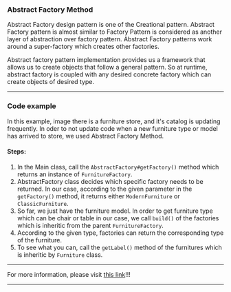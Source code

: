 ### Abstract Factory Method
Abstract Factory design pattern is one of the Creational pattern. Abstract Factory pattern is almost similar to Factory Pattern is considered as another layer of abstraction over factory pattern. Abstract Factory patterns work around a super-factory which creates other factories.

Abstract factory pattern implementation provides us a framework that allows us to create objects that follow a general pattern. So at runtime, abstract factory is coupled with any desired concrete factory which can create objects of desired type.
___
### Code example 

In this example, image there is a furniture store, and it's catalog is updating frequently. 
In oder to not update code when a new furniture type or model has arrived to store, we used Abstract Factory Method.


#### Steps: 
1. In the Main class, call the ```AbstractFactory#getFactory()``` method which returns an instance of ```FurnitureFactory```.
2. AbstractFactory class decides which specific factory needs to be returned. In our case, according to the given parameter in the ```getFactory()``` method,
it returns either ```ModernFurniture``` or ```ClassicFurniture```.
3. So far, we just have the furniture model. In order to get furniture type which can be chair or table in our case, we call ```build()``` of the factories which is inheritic from the parent ```FurnitureFactory```.
4. According to the given type, factories can return the corresponding type of the furniture. 
5. To see what you can, call the ```getLabel()``` method of the furnitures which is inheritic by ```Furniture``` class.

___
For more information, please visit [this link](https://refactoring.guru/design-patterns/abstract-factory)!!!
___